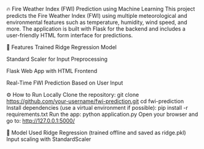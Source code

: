 🔥 Fire Weather Index (FWI) Prediction using Machine Learning
This project predicts the Fire Weather Index (FWI) using multiple meteorological and environmental features such as temperature, humidity, wind speed, and more. The application is built with Flask for the backend and includes a user-friendly HTML form interface for predictions.

🚀 Features
Trained Ridge Regression Model

Standard Scaler for Input Preprocessing

Flask Web App with HTML Frontend

Real-Time FWI Prediction Based on User Input

⚙️ How to Run Locally
Clone the repository:
git clone https://github.com/your-username/fwi-prediction.git
cd fwi-prediction
Install dependencies (use a virtual environment if possible):
pip install -r requirements.txt
Run the app:
python application.py
Open your browser and go to:
http://127.0.0.1:5000/

🧠 Model Used
Ridge Regression (trained offline and saved as ridge.pkl)
Input scaling with StandardScaler
